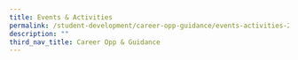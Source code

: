 ```yaml
---
title: Events & Activities
permalink: /student-development/career-opp-guidance/events-activities-2/
description: ""
third_nav_title: Career Opp & Guidance
---
```

